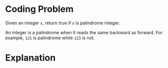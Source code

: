 # Coding Problem 

Given an integer `x`, return true if `x` is palindrome integer.

An integer is a palindrome when it reads the same backward as forward. For example, `121` is palindrome while `123` is not.

# Explanation

